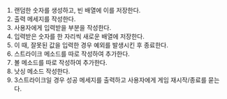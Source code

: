 1. 랜덤한 숫자를 생성하고, 빈 배열에 이를 저장한다.
2. 출력 메세지를 작성한다.
3. 사용자에게 입력받을 부분을 작성한다.
4. 입력받은 숫자를 한 자리씩 새로운 배열에 저장한다.
5. 이 때, 잘못된 값을 입력한 경우 예외를 발생시킨 후 종료한다.
6. 스트라이크 메소드를 따로 작성하여 추가한다.
7. 볼 메소드를 따로 작성하여 추가한다.
8. 낫싱 메소드 작성한다.
9. 3스트라이크일 경우 성공 메세지를 출력하고 사용자에게 게임 재시작/종료를 묻는다.